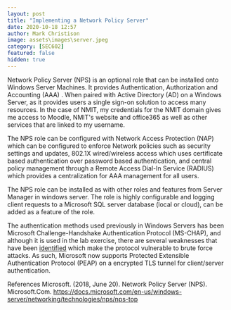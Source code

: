 ```yaml
---
layout: post
title: "Implementing a Network Policy Server"
date: 2020-10-18 12:57
author: Mark Christison
image: assets\images\server.jpeg
category: [SEC602]
featured: false
hidden: true
---
```


Network Policy Server (NPS) is an optional role that can be installed onto Windows Server Machines. It provides Authentication, Authorization and Accounting (AAA) . When paired with Active Directory (AD) on a Windows Server, as it provides users a single sign-on solution to access many resources. In the case of NMIT, my credentials for the NMIT domain gives me access to Moodle, NMIT's website and office365 as well as other services that are linked to my username.

The NPS role can be configured with Network Access Protection (NAP) which can be configured to enforce Network policies such as security settings and updates, 802.1X wired/wireless access which uses certificate based authentication over password based authentication, and central policy management through a Remote Access Dial-In Service (RADIUS) which provides a centralization for AAA management for all users.

The NPS role can be installed as with other roles and features from Server Manager in windows server. The role is highly configurable and logging client requests to a Microsoft SQL server database (local or cloud), can be added as a feature of the role.

The authentication methods used previously in Windows Servers has been Microsoft Challenge-Handshake Authentication Protocol (MS-CHAP), and although it is used in the lab exercise, there are several weaknesses that have been [identified](https://msrc-blog.microsoft.com/2012/08/20/weaknesses-in-ms-chapv2-authentication/) which make the protocol vulnerable to brute force attacks. As such, Microsoft now supports Protected Extensible Authentication Protocol (PEAP) on a encrypted TLS tunnel for client/server authentication.

References
Microsoft. (2018, June 20). Network Policy Server (NPS). Microsoft.Com. https://docs.microsoft.com/en-us/windows-server/networking/technologies/nps/nps-top
